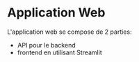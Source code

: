 # Application Web

L'application web se compose de 2 parties:
- API pour le backend
- frontend en utilisant Streamlit
